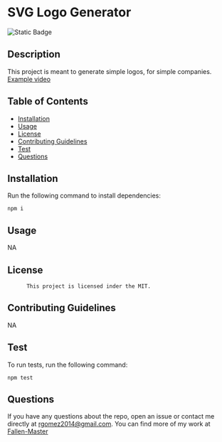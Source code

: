 # SVG Logo Generator

![Static Badge](https://img.shields.io/badge/license-MIT-blue)
    
## Description
This project is meant to generate simple logos, for simple companies. [Example video](https://drive.google.com/file/d/1rOQlcJ4kmllCEP0wbnFWcvnctzdrSsIm/view?usp=sharing)
  
## Table of Contents
- [Installation](#installation)
- [Usage](#usage)
- [License](#license)
- [Contributing Guidelines](#contributing-guidelines)
- [Test](#test)
- [Questions](#questions)
  
## Installation
Run the following command to install dependencies:
```
npm i
```
  
## Usage
NA
  
 ## License
          This project is licensed inder the MIT.
  
## Contributing Guidelines
NA

## Test 
To run tests, run the following command:
```
npm test
```
  
## Questions 
If you have any questions about the repo, open an issue or contact me directly at [rgomez2014@gmail.com](mailto:rgomez2014@gmail.com). 
You can find more of my work at [Fallen-Master](https://github.com/Fallen-Master)
